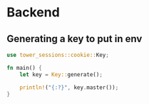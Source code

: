 # Backend

## Generating a key to put in env

```rust
use tower_sessions::cookie::Key;

fn main() {
    let key = Key::generate();

    println!("{:?}", key.master());
}
```